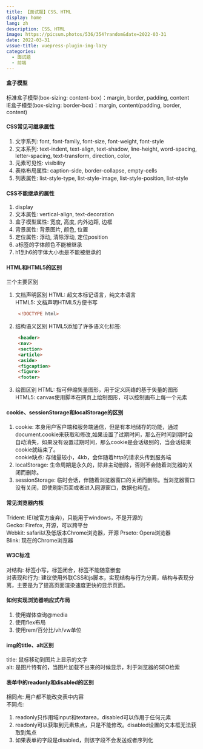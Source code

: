 ```yaml
---
title: 【面试题】CSS、HTML
display: home
lang: zh
description: CSS、HTML
image: https://picsum.photos/536/354?random&date=2022-03-31
date: 2022-03-31
vssue-title: vuepress-plugin-img-lazy
categories:
  - 面试题
  - 前端
---
```


#### 盒子模型

标准盒子模型(box-sizing: content-box)：margin, border, padding, content  
IE盒子模型(box-sizing: border-box)：margin, content(padding, border, content) 

<!-- more -->

#### CSS常见可继承属性

1. 文字系列: font, font-family, font-size, font-weight, font-style
2. 文本系列: text-indent, text-align, text-shadow, line-height, word-spacing, letter-spacing, text-transform, direction, color,
3. 元素可见性: visibility
4. 表格布局属性: caption-side, border-collapse, empty-cells
5. 列表属性: list-style-type, list-style-image, list-style-position, list-style

#### CSS不能继承的属性

1. display
2. 文本属性: vertical-align, text-decoration
3. 盒子模型属性: 宽度, 高度, 内外边距, 边框
4. 背景属性: 背景图片, 颜色, 位置
5. 定位属性: 浮动, 清除浮动, 定位position
6. a标签的字体颜色不能被继承
7. h1到h6的字体大小也是不能被继承的

#### HTML和HTML5的区别

三个主要区别
1. 文档声明区别
   HTML: 超文本标记语言，纯文本语言  
   HTML5: 文档声明HTML5方便书写 
   ``` html
    <!DOCTYPE html>
   ```
2. 结构语义区别
   HTML5添加了许多语义化标签:  
   ``` html
    <header>
    <nav>
    <section>
    <article>
    <aside>
    <figcaption>
    <figure>
    <footer>
   ```
3. 绘图区别
   HTML: 指可伸缩矢量图形，用于定义网络的基于矢量的图形  
   HTML5: canvas使用脚本在网页上绘制图形，可以控制画布上每一个元素

#### cookie、sessionStorage和localStorage的区别

1. cookie: 本身用户客户端和服务端通信，但是有本地储存的功能，通过document.cookie来获取和修改,如果设置了过期时间，那么在时间到期时会自动消失，如果没有设置过期时间，那么cookie是会话级别的，当会话结束cookie就结束了。  
   cookie缺点: 存储量较小，4kb，会伴随着http的请求头传到服务端
2. localStorage: 生命周期是永久的，除非主动删除，否则不会随着浏览器的关闭而删除。
3. sessionStorage: 临时会话，伴随着浏览器窗口的关闭而删除。当浏览器窗口没有关闭，即使刷新页面或者进入同源窗口，数据也纯在。

#### 常见浏览器内核

Trident: IE(被官方废弃)，只能用于windows，不是开源的  
Gecko: Firefox, 开源，可以跨平台  
Webkit: safari以及低版本Chrome浏览器，开源
Prseto: Opera浏览器  
Blink: 现在的Chrome浏览器

#### W3C标准

对结构: 标签小写，标签闭合，标签不能随意嵌套  
对表现和行为: 建议使用外联CSS和js脚本，实现结构与行为分离，结构与表现分离，主要是为了提高页面渲染速度更快的显示页面。  

#### 如何实现浏览器响应式布局

1. 使用媒体查询@media
2. 使用flex布局
3. 使用rem/百分比/vh/vw单位

#### img的title、alt区别

title: 鼠标移动到图片上显示的文字  
alt: 是图片特有的，当图片加载不出来的时候显示，利于浏览器的SEO检索

#### 表单中的readonly和disabled的区别

相同点: 用户都不能改变表中内容  
不同点: 
1. readonly只作用域input和textarea，disabled可以作用于任何元素
2. readonly可以获取到元素焦点，只是不能修改。disabled设置的文本框无法获取到焦点  
3. 如果表单的字段是disabled，则该字段不会发送或者序列化
